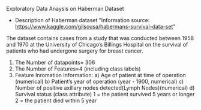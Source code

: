 Exploratory Data Anaysis on Haberman Dataset

- Description of Haberman dataset
"Information source: https://www.kaggle.com/gilsousa/habermans-survival-data-set"

 The dataset contains cases from a study that was conducted between 1958 and 1970 at the
 University of Chicago’s Billings Hospital on the survival of patients who had undergone surgery
 for breast cancer.
 1) The Number of datapoints= 306
 2) The Number of Features=4 (including class labels)
 3) Feature Inromation Information:
   a) Age of patient at time of operation (numerical)
   b) Patient’s year of operation (year - 1900, numerical)
   c) Number of positive axillary nodes detected(Lymph Nodes)(numerical)
   d) Survival status (class attribute) 1 = the patient survived 5 years or longer 2 = the patient
      died within 5 year



